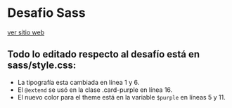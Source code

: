 # Desafio Sass

[ver sitio web](https://fernandolorca.github.io/desafio-sass/)

## Todo lo editado respecto al desafío está en sass/style.css:

- La tipografía esta cambiada en línea 1 y 6.
- El `@extend` se usó en la clase .card-purple en línea 16.
- El nuevo color para el theme está en la variable `$purple` en líneas 5 y 11.
